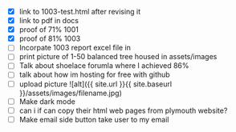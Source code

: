 - [X] link to 1003-test.html after revising it
- [X] link to pdf in docs
- [X] proof of 71% 1001
- [X] proof of 81% 1003
- [ ] Incorpate 1003 report excel file in
- [ ] print picture of 1-50 balanced tree housed in assets/images
- [ ] Talk about shoelace forumla where I achieved 86%
- [ ] talk about how im hosting for free with github
- [ ] upload picture ![alt]({{ site.url }}{{ site.baseurl }}/assets/images/filename.jpg)
- [ ] Make dark mode
- [ ] can i if can copy their html web pages from plymouth website?
- [ ] Make email side button take user to my email
